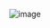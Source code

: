 ![image](https://github.com/hanyunchang/my_c_plus_plus/assets/40823439/4a38b698-f318-4baf-bf68-3f9786200f14)
